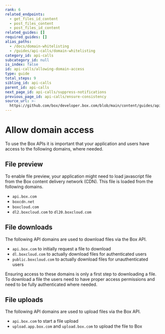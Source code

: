 ```yaml
---
rank: 6
related_endpoints:
  - get_files_id_content
  - post_files_content
  - post_files_id_content
related_guides: []
required_guides: []
alias_paths:
  - /docs/domain-whitelisting
  - /guides/api-calls/domain-whitelisting
category_id: api-calls
subcategory_id: null
is_index: false
id: api-calls/allowing-domain-access
type: guide
total_steps: 9
sibling_id: api-calls
parent_id: api-calls
next_page_id: api-calls/suppress-notifications
previous_page_id: api-calls/ensure-consistency
source_url: >-
  https://github.com/box/developer.box.com/blob/main/content/guides/api-calls/allowing-domain-access.md
---
```

# Allow domain access

To use the Box APIs it is important that your application and users have access
to the following domains, where needed.

## File preview

To enable file preview, your application might need to load javascript file from
the Box content delivery network (CDN). This file is loaded from the following
domains.

- `api.box.com`
- `boxcdn.net`
- `boxcloud.com`
- `dl2.boxcloud.com` to `dl20.boxcloud.com`

## File downloads

The following API domains are used to download files via the Box API.

- `api.box.com` to initially request a file to download
- `dl.boxcloud.com` to actually download files for authenticated users
- `public.boxcloud.com` to actually download files for unauthenticated users

<Message type='warning'>

Ensuring access to these domains is only a first step to downloading a file.
To download a file the users need to have proper access permissions and need
to be fully authenticated where needed.

</Message>

## File uploads

The following API domains are used to upload files via the Box API.

- `api.box.com` to start a file upload
- `upload.app.box.com` and `upload.box.com` to upload the file to Box